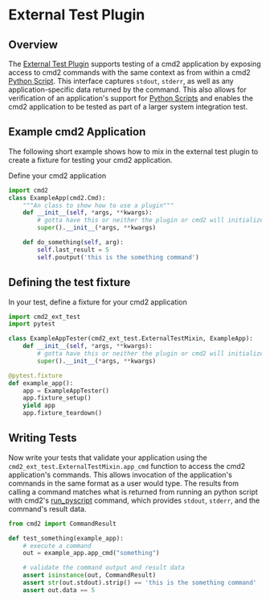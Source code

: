 # External Test Plugin

## Overview

The [External Test Plugin](https://github.com/python-cmd2/cmd2/tree/master/plugins/ext_test)
supports testing of a cmd2 application by exposing access to cmd2 commands with the same context as
from within a cmd2 [Python Script](../features/scripting.md#python-scripts). This interface captures
`stdout`, `stderr`, as well as any application-specific data returned by the command. This also
allows for verification of an application's support for
[Python Scripts](../features/scripting.md#python-scripts) and enables the cmd2 application to be
tested as part of a larger system integration test.

## Example cmd2 Application

The following short example shows how to mix in the external test plugin to create a fixture for
testing your cmd2 application.

Define your cmd2 application

```py
import cmd2
class ExampleApp(cmd2.Cmd):
    """An class to show how to use a plugin"""
    def __init__(self, *args, **kwargs):
        # gotta have this or neither the plugin or cmd2 will initialize
        super().__init__(*args, **kwargs)

    def do_something(self, arg):
        self.last_result = 5
        self.poutput('this is the something command')
```

## Defining the test fixture

In your test, define a fixture for your cmd2 application

```py
import cmd2_ext_test
import pytest

class ExampleAppTester(cmd2_ext_test.ExternalTestMixin, ExampleApp):
    def __init__(self, *args, **kwargs):
        # gotta have this or neither the plugin or cmd2 will initialize
        super().__init__(*args, **kwargs)

@pytest.fixture
def example_app():
    app = ExampleAppTester()
    app.fixture_setup()
    yield app
    app.fixture_teardown()
```

## Writing Tests

Now write your tests that validate your application using the
`cmd2_ext_test.ExternalTestMixin.app_cmd` function to access the cmd2 application's commands. This
allows invocation of the application's commands in the same format as a user would type. The results
from calling a command matches what is returned from running an python script with cmd2's
[run_pyscript](../features/builtin_commands.md#run_pyscript) command, which provides `stdout`,
`stderr`, and the command's result data.

```py
from cmd2 import CommandResult

def test_something(example_app):
    # execute a command
    out = example_app.app_cmd("something")

    # validate the command output and result data
    assert isinstance(out, CommandResult)
    assert str(out.stdout).strip() == 'this is the something command'
    assert out.data == 5
```
